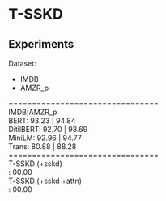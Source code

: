 # T-SSKD

## Experiments
Dataset:
- IMDB 
- AMZR_p

================================ <br>
IMDB|AMZR_p <br>
BERT: 93.23 | 94.84 <br>
DitilBERT: 92.70 | 93.69 <br>
MiniLM: 92.96 | 94.77 <br>
Trans: 80.88 | 88.28 <br>
================================ <br>
T-SSKD (+sskd) <br>
: 00.00 <br>
T-SSKD (+sskd +attn) <br>
: 00.00 <br>

